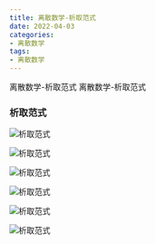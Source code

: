 ```yaml
---
title: 离散数学-析取范式
date: 2022-04-03
categories: 
- 离散数学
tags:
- 离散数学
---
```


离散数学-析取范式
离散数学-析取范式

<!-- more -->

### 析取范式

![析取范式](/img/math/m_03_1.png "析取范式")

![析取范式](/img/math/m_03_2.png "析取范式")

![析取范式](/img/math/m_03_3.png "析取范式")

![析取范式](/img/math/m_03_4.png "析取范式")

![析取范式](/img/math/m_03_5.png "析取范式")

![析取范式](/img/math/m_03_6.png "析取范式")



